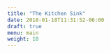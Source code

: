 ```yaml
---
title: "The Kitchen Sink"
date: 2018-01-18T11:31:52-06:00
draft: true
menu: main
weight: 10
---
```

